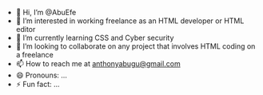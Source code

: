 - 👋 Hi, I’m @AbuEfe
- 👀 I’m interested in working freelance as an HTML developer or HTML editor
- 🌱 I’m currently learning CSS and Cyber security
- 💞️ I’m looking to collaborate on any project that involves HTML coding on a freelance
- 📫 How to reach me at anthonyabugu@gmail.com
- 😄 Pronouns: ...
- ⚡ Fun fact: ...

<!---
AbuEfe/AbuEfe is a ✨ special ✨ repository because its `README.md` (this file) appears on your GitHub profile.
You can click the Preview link to take a look at your changes.
--->
